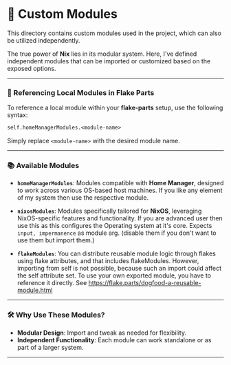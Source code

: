 # 🚀 Custom Modules

This directory contains custom modules used in the project, which can also be utilized independently.

The true power of **Nix** lies in its modular system. Here, I've defined independent modules that can be imported or customized based on the exposed options.

---

### 🔗 Referencing Local Modules in Flake Parts

To reference a local module within your **flake-parts** setup, use the following syntax:

```nix
self.homeManagerModules.<module-name>
```

Simply replace `<module-name>` with the desired module name.

---

### 📚 Available Modules

- **`homeManagerModules`**:
  Modules compatible with **Home Manager**, designed to work across various OS-based host machines.
  If you like any element of my system then use the respective module.

- **`nixosModules`**:
  Modules specifically tailored for **NixOS**, leveraging NixOS-specific features and functionality.
  If you are advanced user then use this as this configures the Operating system at it's core.
  Expects `input, impermanence` as module arg. (disable them if you don't want to use them but import them.)

- **`flakeModules`**:
  You can distribute reusable module logic through flakes using flake attributes, and that includes flakeModules.
  However, importing from self is not possible, because such an import could affect the self attribute set.
  To use your own exported module, you have to reference it directly.
  See https://flake.parts/dogfood-a-reusable-module.html

---

### 🛠️ Why Use These Modules?

- **Modular Design**: Import and tweak as needed for flexibility.
- **Independent Functionality**: Each module can work standalone or as part of a larger system.

---
